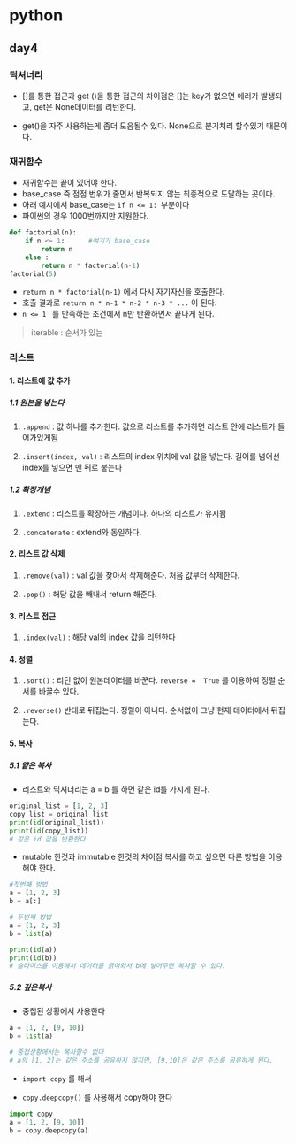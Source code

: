 # python

## day4

### 딕셔너리

- []를 통한 접근과 get ()을 통한 접근의 차이점은 []는 key가 없으면 에러가 발생되고, get은 None데이터를 리턴한다.

- get()을 자주 사용하는게 좀더 도움될수 있다. None으로 분기처리 할수있기 때문이다.



### 재귀함수

- 재귀함수는 끝이 있어야 한다.
- base_case 즉 점점 번위가 줄면서 반복되지 않는 최종적으로 도달하는 곳이다. 
- 아래 예시에서 base_case는 `if n <= 1: `부분이다 
- 파이썬의 경우 1000번까지만 지원한다.

```python
def factorial(n):
    if n <= 1:      #여기가 base_case
        return n
    else :
        return n * factorial(n-1)
factorial(5)
```

- `return n * factorial(n-1)`  에서 다시 자기자신을 호출한다.
- 호출 결과로 `return n * n-1 * n-2 * n-3 * ...` 이 된다.
- `n <= 1 `  를 만족하는 조건에서 n만 반환하면서 끝나게 된다.



> iterable : 순서가 있는 

### 리스트

#### 1. 리스트에 값 추가 

##### 1.1 원본을 넣는다

1. `.append` : 값 하나를 추가한다. 값으로 리스트를 추가하면 리스트 안에 리스트가 들어가있게됨

2. `.insert(index, val)` : 리스트의 index 위치에 val 값을 넣는다. 길이를 넘어선 index를 넣으면 맨 뒤로 붙는다

##### 1.2 확장개념

1. `.extend` : 리스트를 확장하는 개념이다. 하나의 리스트가 유지됨

2. `.concatenate` : extend와 동일하다.



#### 2. 리스트 값 삭제

1. `.remove(val)` : val 값을 찾아서 삭제해준다. 처음 값부터 삭제한다.

2. `.pop()` : 해당 값을 빼내서 return 해준다.



#### 3. 리스트 접근

1. `.index(val)` :  해당 val의 index 값을 리턴한다



#### 4. 정렬

1. `.sort()`  : 리턴 없이 원본데이터를 바꾼다. `reverse =  True` 를 이용하여 정렬 순서를 바꿀수 있다.

2. `.reverse()` 반대로 뒤집는다. 정렬이 아니다. 순서없이 그냥 현재 데이터에서 뒤집는다.



#### 5. 복사

##### 5.1 얕은 복사

- 리스트와 딕셔너리는 a = b 를 하면 같은 id를 가지게 된다.

```python
original_list = [1, 2, 3]
copy_list = original_list
print(id(original_list))
print(id(copy_list))
# 같은 id 값을 반환한다.
```

- mutable 한것과 immutable 한것의 차이점 복사를 하고 싶으면 다른 방법을 이용해야 한다.

```python
#첫번째 방법
a = [1, 2, 3]
b = a[:]

# 두번째 방법
a = [1, 2, 3]
b = list(a)

print(id(a))
print(id(b))
# 슬라이스를 이용해서 데이터를 긁어와서 b에 넣어주면 복사할 수 있다.
```

##### 5.2 깊은복사

- 중첩된 상황에서 사용한다

```python
a = [1, 2, [9, 10]]
b = list(a)

# 중첩상황에서는 복사할수 없다
# a의 [1, 2]는 같은 주소를 공유하지 않지만, [9,10]은 같은 주소를 공유하게 된다.
```

- `import copy` 를 해서 

- `copy.deepcopy()` 를 사용해서 copy해야 한다

```python
import copy
a = [1, 2, [9, 10]]
b = copy.deepcopy(a)
```

